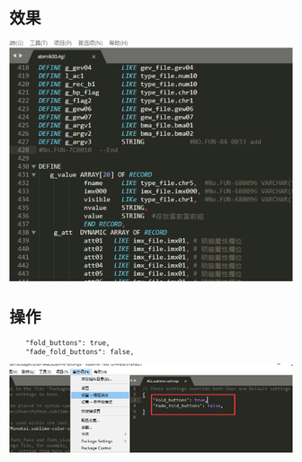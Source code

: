 # 效果

![](image/9-1.gif)

# 操作

```
	"fold_buttons": true,
	"fade_fold_buttons": false,
```

![](image/9-2.png)

